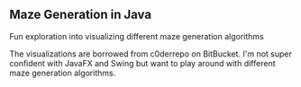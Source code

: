 ## Maze Generation in Java

Fun exploration into visualizing different maze generation algorithms

The visualizations are borrowed from c0derrepo on BitBucket. I'm not super confident with JavaFX and Swing but want to play around with different maze generation algorithms.